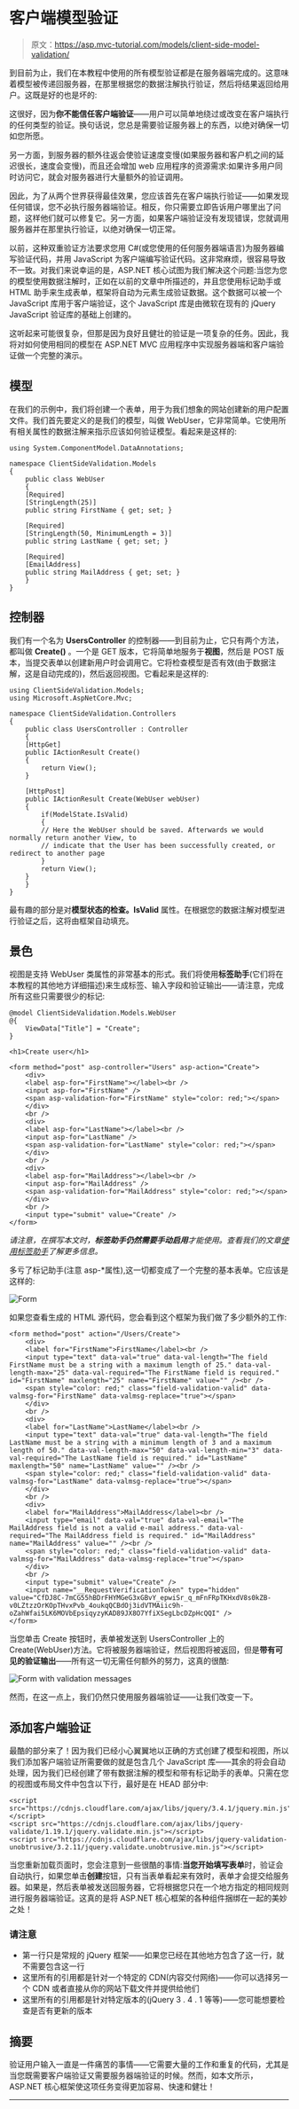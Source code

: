 # 客户端模型验证

> 原文：<https://asp.mvc-tutorial.com/models/client-side-model-validation/>

到目前为止，我们在本教程中使用的所有模型验证都是在服务器端完成的。这意味着模型被传递回服务器，在那里根据您的数据注解执行验证，然后将结果返回给用户。这既是好的也是坏的:

这很好，因为**你不能信任客户端验证**——用户可以简单地绕过或改变在客户端执行的任何类型的验证。换句话说，您总是需要验证服务器上的东西，以绝对确保一切如您所愿。

另一方面，到服务器的额外往返会使验证速度变慢(如果服务器和客户机之间的延迟很长，速度会变慢)，而且还会增加 web 应用程序的资源需求:如果许多用户同时访问它，就会对服务器进行大量额外的验证调用。

因此，为了从两个世界获得最佳效果，您应该首先在客户端执行验证——如果发现任何错误，您不必执行服务器端验证。相反，你只需要立即告诉用户哪里出了问题，这样他们就可以修复它。另一方面，如果客户端验证没有发现错误，您就调用服务器并在那里执行验证，以绝对确保一切正常。

以前，这种双重验证方法要求您用 C#(或您使用的任何服务器端语言)为服务器编写验证代码，并用 JavaScript 为客户端编写验证代码。这非常麻烦，很容易导致不一致。对我们来说幸运的是，ASP.NET 核心试图为我们解决这个问题:当您为您的模型使用数据注解时，正如在以前的文章中所描述的，并且您使用标记助手或 HTML 助手来生成表单，框架将自动为元素生成验证数据。这个数据可以被一个 JavaScript 库用于客户端验证，这个 JavaScript 库是由微软在现有的 jQuery JavaScript 验证库的基础上创建的。

这听起来可能很复杂，但那是因为良好且健壮的验证是一项复杂的任务。因此，我将对如何使用相同的模型在 ASP.NET MVC 应用程序中实现服务器端和客户端验证做一个完整的演示。

<input type="hidden" name="IL_IN_ARTICLE">

## 模型

在我们的示例中，我们将创建一个表单，用于为我们想象的网站创建新的用户配置文件。我们首先要定义的是我们的模型，叫做 WebUser，它非常简单。它使用所有相关属性的数据注解来指示应该如何验证模型。看起来是这样的:

```
using System.ComponentModel.DataAnnotations;

namespace ClientSideValidation.Models
{
    public class WebUser
    {
    [Required]
    [StringLength(25)]
    public string FirstName { get; set; }

    [Required]
    [StringLength(50, MinimumLength = 3)]
    public string LastName { get; set; }

    [Required]
    [EmailAddress]
    public string MailAddress { get; set; }
    }
}
```

## 控制器

我们有一个名为 **UsersController** 的控制器——到目前为止，它只有两个方法，都叫做 **Create()** 。一个是 GET 版本，它将简单地服务于**视图**，然后是 POST 版本，当提交表单以创建新用户时会调用它。它将检查模型是否有效(由于数据注解，这是自动完成的)，然后返回视图。它看起来是这样的:

```
using ClientSideValidation.Models;
using Microsoft.AspNetCore.Mvc;

namespace ClientSideValidation.Controllers
{
    public class UsersController : Controller
    {
    [HttpGet]
    public IActionResult Create()
    {
        return View();
    }

    [HttpPost]
    public IActionResult Create(WebUser webUser)
    {
        if(ModelState.IsValid)
        {
        // Here the WebUser should be saved. Afterwards we would normally return another View, to 
        // indicate that the User has been successfully created, or redirect to another page 
        }
        return View();        
    }
    }
}
```

最有趣的部分是对**模型状态的检查。IsValid** 属性。在根据您的数据注解对模型进行验证之后，这将由框架自动填充。

## 景色

视图是支持 WebUser 类属性的非常基本的形式。我们将使用**标签助手**(它们将在本教程的其他地方详细描述)来生成标签、输入字段和验证输出——请注意，完成所有这些只需要很少的标记:

```
@model ClientSideValidation.Models.WebUser
@{
    ViewData["Title"] = "Create";
}

<h1>Create user</h1>

<form method="post" asp-controller="Users" asp-action="Create">    
    <div>
    <label asp-for="FirstName"></label><br />
    <input asp-for="FirstName" />
    <span asp-validation-for="FirstName" style="color: red;"></span>
    </div>
    <br />
    <div>
    <label asp-for="LastName"></label><br />
    <input asp-for="LastName" />
    <span asp-validation-for="LastName" style="color: red;"></span>
    </div>
    <br />
    <div>
    <label asp-for="MailAddress"></label><br />
    <input asp-for="MailAddress" />
    <span asp-validation-for="MailAddress" style="color: red;"></span>
    </div>
    <br />
    <input type="submit" value="Create" />
</form> 
```

*请注意，在撰写本文时，**标签助手仍然需要手动启用**才能使用。查看我们的文章[使用标签助手](https://asp.mvc-tutorial.com/tag-helpers/using-tag-helpers/)了解更多信息。*

多亏了标记助手(注意 asp-*属性),这一切都变成了一个完整的基本表单。它应该是这样的:

![](img/ef137fb9df646af74a8973546e5543e6.png "Form")

如果您查看生成的 HTML 源代码，您会看到这个框架为我们做了多少额外的工作:

```
<form method="post" action="/Users/Create">
    <div>
    <label for="FirstName">FirstName</label><br />
    <input type="text" data-val="true" data-val-length="The field FirstName must be a string with a maximum length of 25." data-val-length-max="25" data-val-required="The FirstName field is required." id="FirstName" maxlength="25" name="FirstName" value="" /><br />
    <span style="color: red;" class="field-validation-valid" data-valmsg-for="FirstName" data-valmsg-replace="true"></span>
    </div>
    <br />
    <div>
    <label for="LastName">LastName</label><br />
    <input type="text" data-val="true" data-val-length="The field LastName must be a string with a minimum length of 3 and a maximum length of 50." data-val-length-max="50" data-val-length-min="3" data-val-required="The LastName field is required." id="LastName" maxlength="50" name="LastName" value="" /><br />
    <span style="color: red;" class="field-validation-valid" data-valmsg-for="LastName" data-valmsg-replace="true"></span>
    </div>
    <br />
    <div>
    <label for="MailAddress">MailAddress</label><br />
    <input type="email" data-val="true" data-val-email="The MailAddress field is not a valid e-mail address." data-val-required="The MailAddress field is required." id="MailAddress" name="MailAddress" value="" /><br />
    <span style="color: red;" class="field-validation-valid" data-valmsg-for="MailAddress" data-valmsg-replace="true"></span>
    </div>
    <br />
    <input type="submit" value="Create" />
    <input name="__RequestVerificationToken" type="hidden" value="CfDJ8C-7mCG55hBDrFHYMGeG3xGBvY_epwiSr_q_mFnFRpTKHxdV8s0kZB-v0LZtzzOrKOpTHvxPvb_4oukqQCBdOj3idVTMAiic9h-oZahWfai5LK6MOVbEpsiqyzyKAD89JX8O7YfiXSegLbcDZpHcQQI" />
</form> 
```

当您单击 Create 按钮时，表单被发送到 UsersController 上的 Create(WebUser)方法。它将被服务器端验证，然后视图将被返回，但是**带有可见的验证输出**——所有这一切无需任何额外的努力，这真的很酷:

![](img/1c6bb4bcaa8d3ad938c52b194f9e4a78.png "Form with validation messages")

然而，在这一点上，我们仍然只使用服务器端验证——让我们改变一下。

## 添加客户端验证

最酷的部分来了！因为我们已经小心翼翼地以正确的方式创建了模型和视图，所以我们添加客户端验证所需要做的就是包含几个 JavaScript 库——其余的将会自动处理，因为我们已经创建了带有数据注解的模型和带有标记助手的表单。只需在您的视图或布局文件中包含以下行，最好是在 HEAD 部分中:

```
<script src="https://cdnjs.cloudflare.com/ajax/libs/jquery/3.4.1/jquery.min.js"></script>
<script src="https://cdnjs.cloudflare.com/ajax/libs/jquery-validate/1.19.1/jquery.validate.min.js"></script>
<script src="https://cdnjs.cloudflare.com/ajax/libs/jquery-validation-unobtrusive/3.2.11/jquery.validate.unobtrusive.min.js"></script>
```

当您重新加载页面时，您会注意到一些很酷的事情:**当您开始填写表单**时，验证会自动执行，如果您单击**创建**按钮，只有当表单看起来有效时，表单才会提交给服务器。如果是，然后表单被发送回服务器，它将根据您只在一个地方指定的相同规则进行服务器端验证。这真的是将 ASP.NET 核心框架的各种组件捆绑在一起的美妙之处！

### 请注意

*   第一行只是常规的 jQuery 框架——如果您已经在其他地方包含了这一行，就不需要包含这一行
*   这里所有的引用都是针对一个特定的 CDN(内容交付网络)——你可以选择另一个 CDN 或者直接从你的网站下载文件并提供给他们
*   这里所有的引用都是针对特定版本的(jQuery 3 . 4 . 1 等等)——您可能想要检查是否有更新的版本

## 摘要

验证用户输入一直是一件痛苦的事情——它需要大量的工作和重复的代码，尤其是当您既需要客户端验证又需要服务器端验证的时候。然而，如本文所示，ASP.NET 核心框架使这项任务变得更加容易、快速和健壮！

* * *